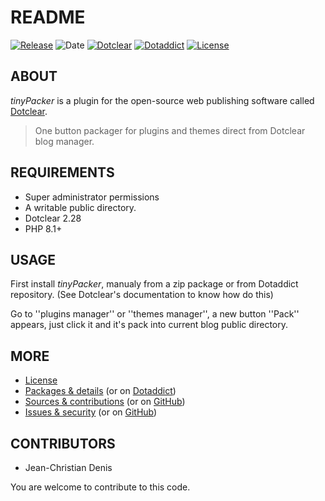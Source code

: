 # README

[![Release](https://img.shields.io/badge/release-1.4.1-a2cbe9.svg)](https://git.dotclear.watch/JcDenis/tinyPacker/releases)
![Date](https://img.shields.io/badge/date-2023.10.07-c44d58.svg)
[![Dotclear](https://img.shields.io/badge/dotclear-v2.28-137bbb.svg)](https://fr.dotclear.org/download)
[![Dotaddict](https://img.shields.io/badge/dotaddict-official-9ac123.svg)](https://plugins.dotaddict.org/dc2/details/tinyPacker)
[![License](https://img.shields.io/badge/license-GPL--2.0-ececec.svg)](https://git.dotclear.watch/JcDenis/tinyPacker/src/branch/master/LICENSE)


## ABOUT

_tinyPacker_ is a plugin for the open-source web publishing software called [Dotclear](https://www.dotclear.org).

> One button packager for plugins and themes direct from Dotclear blog manager.

## REQUIREMENTS

* Super administrator permissions
* A writable public directory.
* Dotclear 2.28
* PHP 8.1+

## USAGE

First install _tinyPacker_, manualy from a zip package or from 
Dotaddict repository. (See Dotclear's documentation to know how do this)

Go to ''plugins manager'' or ''themes manager'', 
a new button ''Pack'' appears, just click it 
and it's pack into current blog public directory.

## MORE

* [License](https://git.dotclear.watch/JcDenis/tinyPacker/src/branch/master/LICENSE)
* [Packages & details](https://git.dotclear.watch/JcDenis/tinyPacker/releases) (or on [Dotaddict](https://plugins.dotaddict.org/dc2/details/tinyPacker))
* [Sources & contributions](https://git.dotclear.watch/JcDenis/tinyPacker) (or on [GitHub](https://github.com/JcDenis/tinyPacker))
* [Issues & security](https://git.dotclear.watch/JcDenis/tinyPacker/issues) (or on [GitHub](https://github.com/JcDenis/tinyPacker/issues))

## CONTRIBUTORS

* Jean-Christian Denis

You are welcome to contribute to this code.
